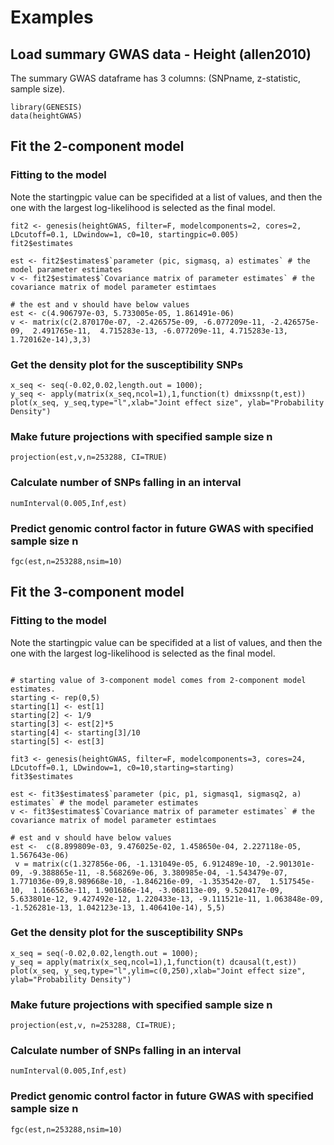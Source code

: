 Examples
===

## Load summary GWAS data - Height (allen2010)
The summary GWAS dataframe has 3 columns: (SNPname, z-statistic, sample size). 

```{r height}
library(GENESIS)
data(heightGWAS)
```


## Fit the 2-component model
### Fitting to the model

Note the startingpic value can be specifided at a list of values, and then the one with the largest log-likelihood is selected as the final model. 

```{r 2-component model}
fit2 <- genesis(heightGWAS, filter=F, modelcomponents=2, cores=2, LDcutoff=0.1, LDwindow=1, c0=10, startingpic=0.005)
fit2$estimates

est <- fit2$estimates$`parameter (pic, sigmasq, a) estimates` # the model parameter estimates
v <- fit2$estimates$`Covariance matrix of parameter estimates` # the covariance matrix of model parameter estimtaes

# the est and v should have below values
est <- c(4.906797e-03, 5.733005e-05, 1.861491e-06)
v <- matrix(c(2.870170e-07, -2.426575e-09, -6.077209e-11, -2.426575e-09,  2.491765e-11,  4.715283e-13, -6.077209e-11, 4.715283e-13,  1.720162e-14),3,3)
```

### Get the density plot for the susceptibility SNPs 
```{r density plot}
x_seq <- seq(-0.02,0.02,length.out = 1000); 
y_seq <- apply(matrix(x_seq,ncol=1),1,function(t) dmixssnp(t,est))
plot(x_seq, y_seq,type="l",xlab="Joint effect size", ylab="Probability Density")
```

### Make future projections with specified sample size n
```{r future projections}
projection(est,v,n=253288, CI=TRUE)
```

### Calculate number of SNPs falling in an interval
```{r number of SNPs in an interval}
numInterval(0.005,Inf,est)
```

### Predict genomic control factor in future GWAS with specified sample size n
```{r prediction}
fgc(est,n=253288,nsim=10)
```



## Fit the 3-component model
### Fitting to the model

Note the startingpic value can be specifided at a list of values, and then the one with the largest log-likelihood is selected as the final model. 

```{r 3-component model}

# starting value of 3-component model comes from 2-component model estimates. 
starting <- rep(0,5)
starting[1] <- est[1]
starting[2] <- 1/9
starting[3] <- est[2]*5
starting[4] <- starting[3]/10
starting[5] <- est[3]

fit3 <- genesis(heightGWAS, filter=F, modelcomponents=3, cores=24, LDcutoff=0.1, LDwindow=1, c0=10,starting=starting)
fit3$estimates

est <- fit3$estimates$`parameter (pic, p1, sigmasq1, sigmasq2, a) estimates` # the model parameter estimates
v <- fit3$estimates$`Covariance matrix of parameter estimates` # the covariance matrix of model parameter estimtaes

# est and v should have below values
est <-  c(8.899809e-03, 9.476025e-02, 1.458650e-04, 2.227118e-05, 1.567643e-06)
 v = matrix(c(1.327856e-06, -1.131049e-05, 6.912489e-10, -2.901301e-09, -9.388865e-11, -8.568269e-06, 3.380985e-04, -1.543479e-07, 1.771036e-09,8.989668e-10, -1.846216e-09, -1.353542e-07,  1.517545e-10,  1.166563e-11, 1.901686e-14, -3.068113e-09, 9.520417e-09,  5.633801e-12, 9.427492e-12, 1.220433e-13, -9.111521e-11, 1.063848e-09, -1.526281e-13, 1.042123e-13, 1.406410e-14), 5,5) 
```

### Get the density plot for the susceptibility SNPs 
```{r density plot}
x_seq = seq(-0.02,0.02,length.out = 1000); 
y_seq = apply(matrix(x_seq,ncol=1),1,function(t) dcausal(t,est))
plot(x_seq, y_seq,type="l",ylim=c(0,250),xlab="Joint effect size", ylab="Probability Density")
```

### Make future projections with specified sample size n
```{r future projections}
projection(est,v, n=253288, CI=TRUE);
```

### Calculate number of SNPs falling in an interval
```{r number of SNPs in an interval}
numInterval(0.005,Inf,est)
```

### Predict genomic control factor in future GWAS with specified sample size n
```{r prediction}
fgc(est,n=253288,nsim=10)
```

